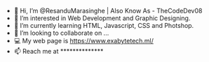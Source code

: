 - 👋 Hi, I’m @ResanduMarasinghe | Also Know As - TheCodeDev08
- 👀 I’m interested in Web Development and Graphic Designing.
- 🌱 I’m currently learning HTML, Javascript, CSS and Photshop.
- 💞️ I’m looking to collaborate on ...
- 💻 My web page is https://www.exabytetech.ml/
- 📫 Reach me at **************

<!---
ResanduMarasinghe/ResanduMarasinghe is a ✨ special ✨ repository because its `README.md` (this file) appears on your GitHub profile.
You can click the Preview link to take a look at your changes.
--->
